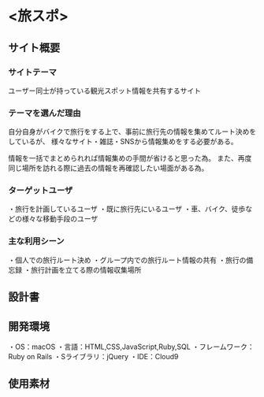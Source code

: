 # <旅スポ>

## サイト概要
### サイトテーマ
ユーザー同士が持っている観光スポット情報を共有するサイト


### テーマを選んだ理由
自分自身がバイクで旅行をする上で、事前に旅行先の情報を集めてルート決めをしているが、
様々なサイト・雑誌・SNSから情報集めをする必要がある。

情報を一括でまとめられれば情報集めの手間が省けると思った為。
また、再度同じ場所を訪れる際に過去の情報を再確認したい場面がある為。


### ターゲットユーザ
・旅行を計画しているユーザ
・既に旅行先にいるユーザ
・車、バイク、徒歩などの様々な移動手段のユーザ


### 主な利用シーン
・個人での旅行ルート決め
・グループ内での旅行ルート情報の共有
・旅行の備忘録
・旅行計画を立てる際の情報収集場所


## 設計書


## 開発環境
・OS：macOS
・言語：HTML,CSS,JavaScript,Ruby,SQL
・フレームワーク：Ruby on Rails
・Sライブラリ：jQuery
・IDE：Cloud9

## 使用素材
